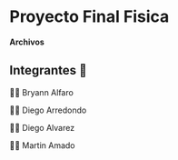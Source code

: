 # Proyecto Final Fisica

**Archivos**

## Integrantes 🚀

:frowning_man: Bryann Alfaro

:frowning_man: Diego Arredondo

:frowning_man: Diego Alvarez

:frowning_man: Martin Amado